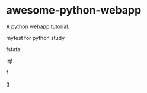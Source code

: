 awesome-python-webapp
=====================

A python webapp tutorial.

mytest for python study





fsfafa

:q!


f


g